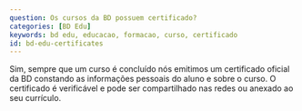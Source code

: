 ```yaml
---
question: Os cursos da BD possuem certificado?
categories: [BD Edu]
keywords: bd edu, educacao, formacao, curso, certificado
id: bd-edu-certificates
---
```


Sim, sempre que um curso é concluído nós emitimos um certificado oficial da BD constando as informações pessoais do aluno e sobre o curso. O certificado é verificável e pode ser compartilhado nas redes ou anexado ao seu currículo.
